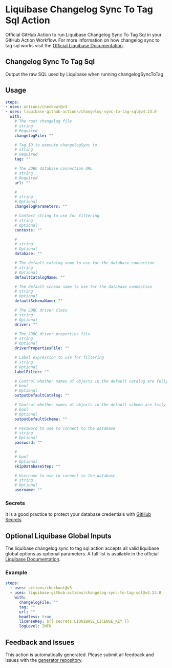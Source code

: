 # Liquibase Changelog Sync To Tag Sql Action
Official GitHub Action to run Liquibase Changelog Sync To Tag Sql in your GitHub Action Workflow. For more information on how changelog sync to tag sql works visit the [Official Liquibase Documentation](https://docs.liquibase.com/commands/home.html).
## Changelog Sync To Tag Sql
Output the raw SQL used by Liquibase when running changelogSyncToTag
## Usage
```yaml
steps:
- uses: actions/checkout@v3
- uses: liquibase-github-actions/changelog-sync-to-tag-sql@v4.23.0
  with:
    # The root changelog file
    # string
    # Required
    changelogFile: ""

    # Tag ID to execute changelogSync to
    # string
    # Required
    tag: ""

    # The JDBC database connection URL
    # string
    # Required
    url: ""

    # 
    # string
    # Optional
    changelogParameters: ""

    # Context string to use for filtering
    # string
    # Optional
    contexts: ""

    # 
    # string
    # Optional
    database: ""

    # The default catalog name to use for the database connection
    # string
    # Optional
    defaultCatalogName: ""

    # The default schema name to use for the database connection
    # string
    # Optional
    defaultSchemaName: ""

    # The JDBC driver class
    # string
    # Optional
    driver: ""

    # The JDBC driver properties file
    # string
    # Optional
    driverPropertiesFile: ""

    # Label expression to use for filtering
    # string
    # Optional
    labelFilter: ""

    # Control whether names of objects in the default catalog are fully qualified or not. If true they are. If false, only objects outside the default catalog are fully qualified
    # bool
    # Optional
    outputDefaultCatalog: ""

    # Control whether names of objects in the default schema are fully qualified or not. If true they are. If false, only objects outside the default schema are fully qualified
    # bool
    # Optional
    outputDefaultSchema: ""

    # Password to use to connect to the database
    # string
    # Optional
    password: ""

    # 
    # bool
    # Optional
    skipDatabaseStep: ""

    # Username to use to connect to the database
    # string
    # Optional
    username: ""

```

### Secrets
It is a good practice to protect your database credentials with [GitHub Secrets](https://docs.github.com/en/actions/security-guides/encrypted-secrets)

## Optional Liquibase Global Inputs
The liquibase changelog sync to tag sql action accepts all valid liquibase global options as optional parameters. A full list is available in the official [Liquibase Documentation](https://docs.liquibase.com/parameters/command-parameters.html).

### Example
```yaml
steps:
  - uses: actions/checkout@v3
  - uses: liquibase-github-actions/changelog-sync-to-tag-sql@v4.23.0
    with:
      changelogFile: ""
      tag: ""
      url: ""
      headless: true
      licenseKey: ${{ secrets.LIQUIBASE_LICENSE_KEY }}
      logLevel: INFO
```

## Feedback and Issues
This action is automatically generated. Please submit all feedback and issues with the [generator repository](https://github.com/liquibase/github-action-generator/issues).
